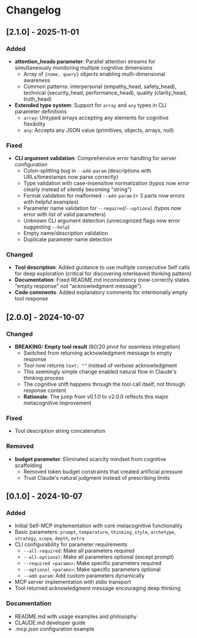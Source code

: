 # Changelog

## [2.1.0] - 2025-11-01

### Added
- **attention_heads parameter**: Parallel attention streams for simultaneously monitoring multiple cognitive dimensions
  - Array of `{name, query}` objects enabling multi-dimensional awareness
  - Common patterns: interpersonal (empathy_head, safety_head), technical (security_head, performance_head), quality (clarity_head, truth_head)
- **Extended type system**: Support for `array` and `any` types in CLI parameter definitions
  - `array`: Untyped arrays accepting any elements for cognitive flexibility
  - `any`: Accepts any JSON value (primitives, objects, arrays, null)

### Fixed
- **CLI argument validation**: Comprehensive error handling for server configuration
  - Colon-splitting bug in `--add-param` (descriptions with URLs/timestamps now parse correctly)
  - Type validation with case-insensitive normalization (typos now error clearly instead of silently becoming "string")
  - Format validation for malformed `--add-param` (< 3 parts now errors with helpful examples)
  - Parameter name validation for `--required`/`--optional` (typos now error with list of valid parameters)
  - Unknown CLI argument detection (unrecognized flags now error suggesting `--help`)
  - Empty name/description validation
  - Duplicate parameter name detection

### Changed
- **Tool description**: Added guidance to use multiple consecutive Self calls for deep exploration (critical for discovering interleaved thinking pattern)
- **Documentation**: Fixed README.md inconsistency (now correctly states "empty response" not "acknowledgment message")
- **Code comments**: Added explanatory comments for intentionally empty tool response

## [2.0.0] - 2024-10-07

### Changed
- **BREAKING: Empty tool result** (80/20 pivot for seamless integration)
  - Switched from returning acknowledgment message to empty response
  - Tool now returns `text: ""` instead of verbose acknowledgment
  - This seemingly simple change enabled natural flow in Claude's thinking process
  - The cognitive shift happens through the tool call itself, not through response content
  - **Rationale**: The jump from v0.1.0 to v2.0.0 reflects this major metacognitive improvement

### Fixed
- Tool description string concatenation

### Removed
- **budget parameter**: Eliminated scarcity mindset from cognitive scaffolding
  - Removed token budget constraints that created artificial pressure
  - Trust Claude's natural judgment instead of prescribing limits

## [0.1.0] - 2024-10-07

### Added
- Initial Self-MCP implementation with core metacognitive functionality
- Basic parameters: `prompt`, `temperature`, `thinking_style`, `archetype`, `strategy`, `scope`, `depth`, `extra`
- CLI configurability for parameter requirements
  - `--all-required`: Make all parameters required
  - `--all-optional`: Make all parameters optional (except prompt)
  - `--required <params>`: Make specific parameters required
  - `--optional <params>`: Make specific parameters optional
  - `--add-param`: Add custom parameters dynamically
- MCP server implementation with stdio transport
- Tool returned acknowledgment message encouraging deep thinking

### Documentation
- README.md with usage examples and philosophy
- CLAUDE.md developer guide
- .mcp.json configuration example

